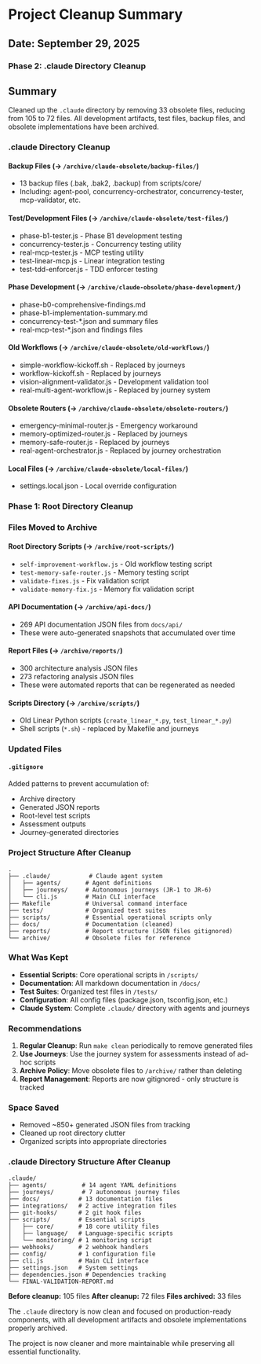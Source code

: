# Project Cleanup Summary

## Date: September 29, 2025

### Phase 2: .claude Directory Cleanup

## Summary
Cleaned up the `.claude` directory by removing 33 obsolete files, reducing from 105 to 72 files. All development artifacts, test files, backup files, and obsolete implementations have been archived.

### .claude Directory Cleanup

#### Backup Files (→ `/archive/claude-obsolete/backup-files/`)
- 13 backup files (.bak, .bak2, .backup) from scripts/core/
- Including: agent-pool, concurrency-orchestrator, concurrency-tester, mcp-validator, etc.

#### Test/Development Files (→ `/archive/claude-obsolete/test-files/`)
- phase-b1-tester.js - Phase B1 development testing
- concurrency-tester.js - Concurrency testing utility
- real-mcp-tester.js - MCP testing utility
- test-linear-mcp.js - Linear integration testing
- test-tdd-enforcer.js - TDD enforcer testing

#### Phase Development (→ `/archive/claude-obsolete/phase-development/`)
- phase-b0-comprehensive-findings.md
- phase-b1-implementation-summary.md
- concurrency-test-*.json and summary files
- real-mcp-test-*.json and findings files

#### Old Workflows (→ `/archive/claude-obsolete/old-workflows/`)
- simple-workflow-kickoff.sh - Replaced by journeys
- workflow-kickoff.sh - Replaced by journeys
- vision-alignment-validator.js - Development validation tool
- real-multi-agent-workflow.js - Replaced by journey system

#### Obsolete Routers (→ `/archive/claude-obsolete/obsolete-routers/`)
- emergency-minimal-router.js - Emergency workaround
- memory-optimized-router.js - Replaced by journeys
- memory-safe-router.js - Replaced by journeys
- real-agent-orchestrator.js - Replaced by journey orchestration

#### Local Files (→ `/archive/claude-obsolete/local-files/`)
- settings.local.json - Local override configuration

### Phase 1: Root Directory Cleanup

### Files Moved to Archive

#### Root Directory Scripts (→ `/archive/root-scripts/`)
- `self-improvement-workflow.js` - Old workflow testing script
- `test-memory-safe-router.js` - Memory testing script
- `validate-fixes.js` - Fix validation script
- `validate-memory-fix.js` - Memory fix validation script

#### API Documentation (→ `/archive/api-docs/`)
- 269 API documentation JSON files from `docs/api/`
- These were auto-generated snapshots that accumulated over time

#### Report Files (→ `/archive/reports/`)
- 300 architecture analysis JSON files
- 273 refactoring analysis JSON files
- These were automated reports that can be regenerated as needed

#### Scripts Directory (→ `/archive/scripts/`)
- Old Linear Python scripts (`create_linear_*.py`, `test_linear_*.py`)
- Shell scripts (`*.sh`) - replaced by Makefile and journeys

### Updated Files

#### `.gitignore`
Added patterns to prevent accumulation of:
- Archive directory
- Generated JSON reports
- Root-level test scripts
- Assessment outputs
- Journey-generated directories

### Project Structure After Cleanup

```
.
├── .claude/           # Claude agent system
│   ├── agents/       # Agent definitions
│   ├── journeys/     # Autonomous journeys (JR-1 to JR-6)
│   └── cli.js        # Main CLI interface
├── Makefile          # Universal command interface
├── tests/            # Organized test suites
├── scripts/          # Essential operational scripts only
├── docs/             # Documentation (cleaned)
├── reports/          # Report structure (JSON files gitignored)
└── archive/          # Obsolete files for reference
```

### What Was Kept

- **Essential Scripts**: Core operational scripts in `/scripts/`
- **Documentation**: All markdown documentation in `/docs/`
- **Test Suites**: Organized test files in `/tests/`
- **Configuration**: All config files (package.json, tsconfig.json, etc.)
- **Claude System**: Complete `.claude/` directory with agents and journeys

### Recommendations

1. **Regular Cleanup**: Run `make clean` periodically to remove generated files
2. **Use Journeys**: Use the journey system for assessments instead of ad-hoc scripts
3. **Archive Policy**: Move obsolete files to `/archive/` rather than deleting
4. **Report Management**: Reports are now gitignored - only structure is tracked

### Space Saved

- Removed ~850+ generated JSON files from tracking
- Cleaned up root directory clutter
- Organized scripts into appropriate directories

### .claude Directory Structure After Cleanup

```
.claude/
├── agents/          # 14 agent YAML definitions
├── journeys/        # 7 autonomous journey files
├── docs/           # 13 documentation files
├── integrations/   # 2 active integration files
├── git-hooks/      # 2 git hook files
├── scripts/        # Essential scripts
│   ├── core/       # 18 core utility files
│   ├── language/   # Language-specific scripts
│   └── monitoring/ # 1 monitoring script
├── webhooks/       # 2 webhook handlers
├── config/         # 1 configuration file
├── cli.js          # Main CLI interface
├── settings.json   # System settings
├── dependencies.json # Dependencies tracking
└── FINAL-VALIDATION-REPORT.md
```

**Before cleanup:** 105 files
**After cleanup:** 72 files
**Files archived:** 33 files

The `.claude` directory is now clean and focused on production-ready components, with all development artifacts and obsolete implementations properly archived.

The project is now cleaner and more maintainable while preserving all essential functionality.